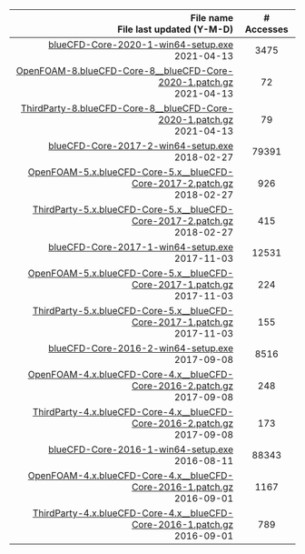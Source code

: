 File name <br/> File last updated (Y-M-D) | # Accesses
---: | :---:
[blueCFD-Core-2020-1-win64-setup.exe](https://github.com/blueCFD/Core/releases/download/blueCFD-Core-2020-1/blueCFD-Core-2020-1-win64-setup.exe) <br/> 2021-04-13 | 3475
[OpenFOAM-8.blueCFD-Core-8__blueCFD-Core-2020-1.patch.gz](https://github.com/blueCFD/Core/releases/download/blueCFD-Core-2020-1/OpenFOAM-8.blueCFD-Core-8__blueCFD-Core-2020-1.patch.gz) <br/> 2021-04-13 | 72
[ThirdParty-8.blueCFD-Core-8__blueCFD-Core-2020-1.patch.gz](https://github.com/blueCFD/Core/releases/download/blueCFD-Core-2020-1/ThirdParty-8.blueCFD-Core-8__blueCFD-Core-2020-1.patch.gz) <br/> 2021-04-13 | 79
[blueCFD-Core-2017-2-win64-setup.exe](https://github.com/blueCFD/Core/releases/download/blueCFD-Core-2017-2/blueCFD-Core-2017-2-win64-setup.exe) <br/> 2018-02-27 | 79391
[OpenFOAM-5.x.blueCFD-Core-5.x__blueCFD-Core-2017-2.patch.gz](https://github.com/blueCFD/Core/releases/download/blueCFD-Core-2017-2/OpenFOAM-5.x.blueCFD-Core-5.x__blueCFD-Core-2017-2.patch.gz) <br/> 2018-02-27 | 926
[ThirdParty-5.x.blueCFD-Core-5.x__blueCFD-Core-2017-2.patch.gz](https://github.com/blueCFD/Core/releases/download/blueCFD-Core-2017-2/ThirdParty-5.x.blueCFD-Core-5.x__blueCFD-Core-2017-2.patch.gz) <br/> 2018-02-27 | 415
[blueCFD-Core-2017-1-win64-setup.exe](https://github.com/blueCFD/Core/releases/download/blueCFD-Core-2017-1/blueCFD-Core-2017-1-win64-setup.exe) <br/> 2017-11-03 | 12531
[OpenFOAM-5.x.blueCFD-Core-5.x__blueCFD-Core-2017-1.patch.gz](https://github.com/blueCFD/Core/releases/download/blueCFD-Core-2017-1/OpenFOAM-5.x.blueCFD-Core-5.x__blueCFD-Core-2017-1.patch.gz) <br/> 2017-11-03 | 224
[ThirdParty-5.x.blueCFD-Core-5.x__blueCFD-Core-2017-1.patch.gz](https://github.com/blueCFD/Core/releases/download/blueCFD-Core-2017-1/ThirdParty-5.x.blueCFD-Core-5.x__blueCFD-Core-2017-1.patch.gz) <br/> 2017-11-03 | 155
[blueCFD-Core-2016-2-win64-setup.exe](https://github.com/blueCFD/Core/releases/download/blueCFD-Core-2016-2/blueCFD-Core-2016-2-win64-setup.exe) <br/> 2017-09-08 | 8516
[OpenFOAM-4.x.blueCFD-Core-4.x__blueCFD-Core-2016-2.patch.gz](https://github.com/blueCFD/Core/releases/download/blueCFD-Core-2016-2/OpenFOAM-4.x.blueCFD-Core-4.x__blueCFD-Core-2016-2.patch.gz) <br/> 2017-09-08 | 248
[ThirdParty-4.x.blueCFD-Core-4.x__blueCFD-Core-2016-2.patch.gz](https://github.com/blueCFD/Core/releases/download/blueCFD-Core-2016-2/ThirdParty-4.x.blueCFD-Core-4.x__blueCFD-Core-2016-2.patch.gz) <br/> 2017-09-08 | 173
[blueCFD-Core-2016-1-win64-setup.exe](https://github.com/blueCFD/Core/releases/download/blueCFD-Core-2016-1/blueCFD-Core-2016-1-win64-setup.exe) <br/> 2016-08-11 | 88343
[OpenFOAM-4.x.blueCFD-Core-4.x__blueCFD-Core-2016-1.patch.gz](https://github.com/blueCFD/Core/releases/download/blueCFD-Core-2016-1/OpenFOAM-4.x.blueCFD-Core-4.x__blueCFD-Core-2016-1.patch.gz) <br/> 2016-09-01 | 1167
[ThirdParty-4.x.blueCFD-Core-4.x__blueCFD-Core-2016-1.patch.gz](https://github.com/blueCFD/Core/releases/download/blueCFD-Core-2016-1/ThirdParty-4.x.blueCFD-Core-4.x__blueCFD-Core-2016-1.patch.gz) <br/> 2016-09-01 | 789
